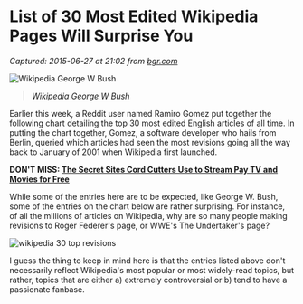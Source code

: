 # List of 30 Most Edited Wikipedia Pages Will Surprise You

_Captured: 2015-06-27 at 21:02 from [bgr.com](http://bgr.com/2015/06/27/wkipedia-george-w-bush-30-edited-articles/)_

![Wikipedia George W Bush](http://i2.wp.com/cdn.bgr.com/2015/06/george-w-bush.jpg?w=625)

> _[Wikipedia George W Bush](http://bgr.com/tag/wikipedia/)_

Earlier this week, a Reddit user named Ramiro Gomez put together the following chart detailing the top 30 most edited English articles of all time. In putting the chart together, Gomez, a software developer who hails from Berlin, queried which articles had seen the most revisions going all the way back to January of 2001 when Wikipedia first launched.

**DON'T MISS: [The Secret Sites Cord Cutters Use to Stream Pay TV and Movies for Free](http://bgr.com/2015/06/26/stream-pay-tv-free-movies/)**

While some of the entries here are to be expected, like George W. Bush, some of the entries on the chart below are rather surprising. For instance, of all the millions of articles on Wikipedia, why are so many people making revisions to Roger Federer's page, or WWE's The Undertaker's page?

![wikipedia 30 top revisions](http://cdn.bgr.com/2015/06/wikipedia-30-top-revisions.png?w=624)

I guess the thing to keep in mind here is that the entries listed above don't necessarily reflect Wikipedia's most popular or most widely-read topics, but rather, topics that are either a) extremely controversial or b) tend to have a passionate fanbase.
